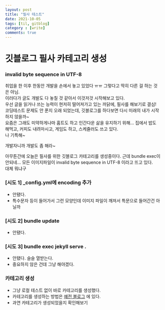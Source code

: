 ```yaml
---
layout: post
title: "필사 테스트"
date: 2021-10-05
tags: [til, gitblog]
category : [write]
comments: true
---
```


# 깃블로그 필사 카테고리 생성

### invalid byte sequence in UTF-8

취업을 한 이후 한동안 개발을 손에서 놓고 있었다 ㅠㅠ 
그렇다고 딱히 다른 걸 하는 것은 아님.  
이러다가 글도 개발도 다 놓칠 것 같아서 이것저것 시작해보고 있다.  
우선 글을 읽거나 쓰는 능력이 현저히 떨어져가고 있는 까닭에, 필사를 해보기로 결심!  
코딩테스트 문제도 안 푼지 오래 되었는데, 깃블로그를 하다보면 다시 미래의 내가 시작하지 않을까~  
요즘은 그래도 미약하게나마 홈트도 하고 인간다운 삶을 유지하기 위해... 집에서 밥도 해먹고, 커피도 내려마시고, 게임도 하고, 스케쥴러도 쓰고 있다.  
나 기특해~  

개발자니까 개발도 좀 해라~  

아무튼간에 오늘은 필사를 위한 깃블로그 카테고리를 생성중이다. 근데 bundle exec이 안되네... 모든 이미지파일이 invalid byte sequence in UTF-8 이라고 뜨고 있다.  
대체 뭐냐구  

### [시도 1] _config.yml에 encoding 추가

- 안됐다.
- 특수문자 등이 들어가서 그런 모양인데 이미지 파일이 깨져서 특문으로 들어간건 아닐까

### [시도 2] bundle update

- 안됐다.

### [시도 3] bundle exec jekyll serve .

- 안됐다. 슬슬 열받는다.
- 중요하지 않은 건데 그냥 해야겠다.

### 카테고리 생성

- 그냥 로컬 테스트 없이 바로 카테고리를 생성했다.
- 카테고리를 생성하는 방법은 [예전 블로그](https://m.blog.naver.com/PostView.naver?blogId=yl95yl&logNo=222146162449&referrerCode=0&searchKeyword=%EC%B9%B4%ED%85%8C%EA%B3%A0%EB%A6%AC) 에 있다.
- 과연 카테고리가 생성되었을지 확인해보기
